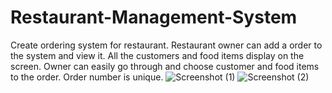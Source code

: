 # Restaurant-Management-System
Create ordering system for restaurant. Restaurant owner can add a order to the system and view it. All the customers and food items display on the screen. Owner can easily go through and choose customer and food items to the order. Order number is unique.
![Screenshot (1)](https://user-images.githubusercontent.com/68680779/148159214-119682bf-fa90-41c4-bb45-2b1ef1a5cac5.png)
![Screenshot (2)](https://user-images.githubusercontent.com/68680779/148159442-b31d27a4-160f-462b-9787-2adc4f583544.png)
